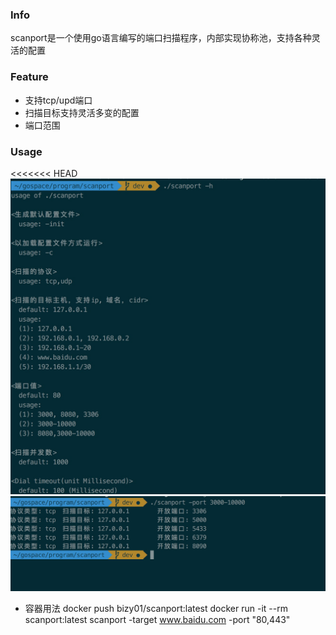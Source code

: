 ### Info
scanport是一个使用go语言编写的端口扫描程序，内部实现协称池，支持各种灵活的配置

### Feature
- 支持tcp/upd端口
- 扫描目标支持灵活多变的配置
- 端口范围

### Usage
<<<<<<< HEAD
![](images/usage.png)
![](images/result.png)

- 容器用法
docker push bizy01/scanport:latest
docker run -it --rm scanport:latest scanport -target www.baidu.com -port "80,443"

